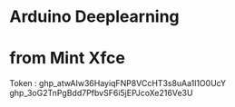 # Arduino Deeplearning
from Mint Xfce
=======

Token : 
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
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
